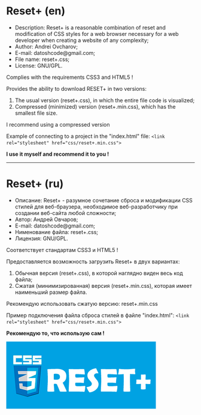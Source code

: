 <h1>Reset+ (en) </h1>

<ul>
  <li>Description: Reset+ is a reasonable combination of reset and modification of CSS styles for a web browser necessary for a web developer when creating a website of any complexity;</li>
  <li>Author: Andrei Ovcharov;</li>
  <li>E-mail: datoshcode@gmail.com;</li>
  <li>File name: reset+.css;</li>
  <li>License: GNU/GPL.</li>
</ul>  
<p>
  Complies with the requirements CSS3 and HTML5 !
</p>

<p>
  Provides the ability to download RESET+ in two versions: 
  <ol>
    <li>The usual version (reset+.css), in which the entire file code is visualized;</li>
    <li>Compressed (minimized) version (reset+.min.css), which has the smallest file size.</li>
    </ol>
</p>
<p>
  I recommend using a compressed version
</p>
<p>
  Example of connecting to a project in the "index.html" file: 
  <code>&lt;link rel="stylesheet" href="css/reset+.min.css"&gt;</code>
</p>  

<p><strong>I use it myself and recommend it to you ! </strong></p>

<hr>

<h1>Reset+ (ru) </h1>

<ul>
  <li>Описание: Reset+ - разумное сочетание сброса и модификации CSS стилей для веб-браузера, необходимое веб-разработчику при создании веб-сайта любой сложности;</li>
  <li>Автор: Андрей Овчаров;</li>
  <li>E-mail: datoshcode@gmail.com;</li>
  <li>Нименование файла: reset+.css;</li>
  <li>Лицензия: GNU/GPL.</li>
</ul>  
<p>
  Соответствует стандартам CSS3 и HTML5 !
</p>

<p>
  Предоставляется возможность загрузить Reset+ в двух вариантах: 
  <ol>
    <li>Обычная версия (reset+.css), в которой наглядно виден весь код файла;</li>
    <li>Cжатая (минимизированная) версия (reset+.min.css), которая имеет наименьший размер файла.</li>
    </ol>
</p>
<p>
  Рекомендую использовать сжатую версию: reset+.min.css
</p>
<p>
  Пример подключения файла сброса стилей в файле "index.html": 
  <code>&lt;link rel="stylesheet" href="css/reset+.min.css"&gt;</code>
</p>  

<p><strong>Рекомендую то, что использую сам ! </strong></p>

<img  src="reset+.jpg" alt="logo">
